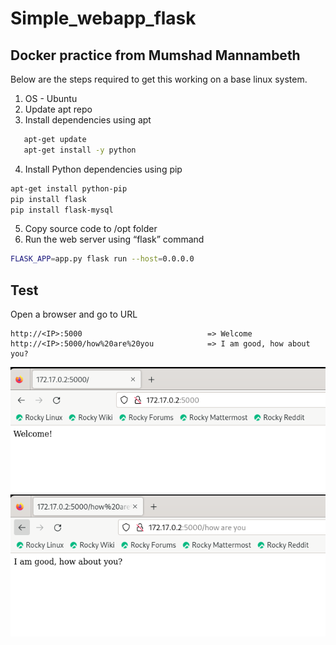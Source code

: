 # Simple_webapp_flask
## Docker practice from Mumshad Mannambeth

 Below are the steps required to get this working on a base linux system.

1. OS - Ubuntu
2. Update apt repo
3. Install dependencies using apt
```bash
   apt-get update
   apt-get install -y python
```  
4. Install Python dependencies using pip
  ```bash
apt-get install python-pip
pip install flask
pip install flask-mysql
```
5. Copy source code to /opt folder
6. Run the web server using “flask” command
```bash
FLASK_APP=app.py flask run --host=0.0.0.0
```
## Test
Open a browser and go to URL
```
http://<IP>:5000                            => Welcome
http://<IP>:5000/how%20are%20you            => I am good, how about you?
```
![1](1.png)
![2](2.png)
